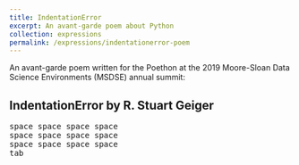```yaml
---
title: IndentationError
excerpt: An avant-garde poem about Python
collection: expressions
permalink: /expressions/indentationerror-poem
---
```


An avant-garde poem written for the Poethon at the 2019 Moore-Sloan Data Science Environments (MSDSE) annual summit:

## IndentationError by R. Stuart Geiger
<pre>
space space space space
space space space space
space space space space
tab
</pre>

